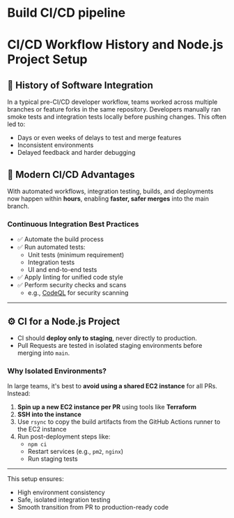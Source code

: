 # Build CI/CD pipeline


# CI/CD Workflow History and Node.js Project Setup

## 🧠 History of Software Integration

In a typical pre-CI/CD developer workflow, teams worked across multiple branches or feature forks in the same repository. Developers manually ran smoke tests and integration tests locally before pushing changes. This often led to:

- Days or even weeks of delays to test and merge features
- Inconsistent environments
- Delayed feedback and harder debugging

## 🚀 Modern CI/CD Advantages

With automated workflows, integration testing, builds, and deployments now happen within **hours**, enabling **faster, safer merges** into the main branch.

### Continuous Integration Best Practices

- ✅ Automate the build process
- ✅ Run automated tests:
  - Unit tests (minimum requirement)
  - Integration tests
  - UI and end-to-end tests
- ✅ Apply linting for unified code style
- ✅ Perform security checks and scans
  - e.g., [CodeQL](https://github.com/github/codeql) for security scanning

---

## ⚙️ CI for a Node.js Project

- CI should **deploy only to staging**, never directly to production.
- Pull Requests are tested in isolated staging environments before merging into `main`.

### Why Isolated Environments?

In large teams, it's best to **avoid using a shared EC2 instance** for all PRs. Instead:

1. **Spin up a new EC2 instance per PR** using tools like **Terraform**
2. **SSH into the instance**
3. Use `rsync` to copy the build artifacts from the GitHub Actions runner to the EC2 instance
4. Run post-deployment steps like:
   - `npm ci`
   - Restart services (e.g., `pm2`, `nginx`)
   - Run staging tests

---

This setup ensures:
- High environment consistency
- Safe, isolated integration testing
- Smooth transition from PR to production-ready code